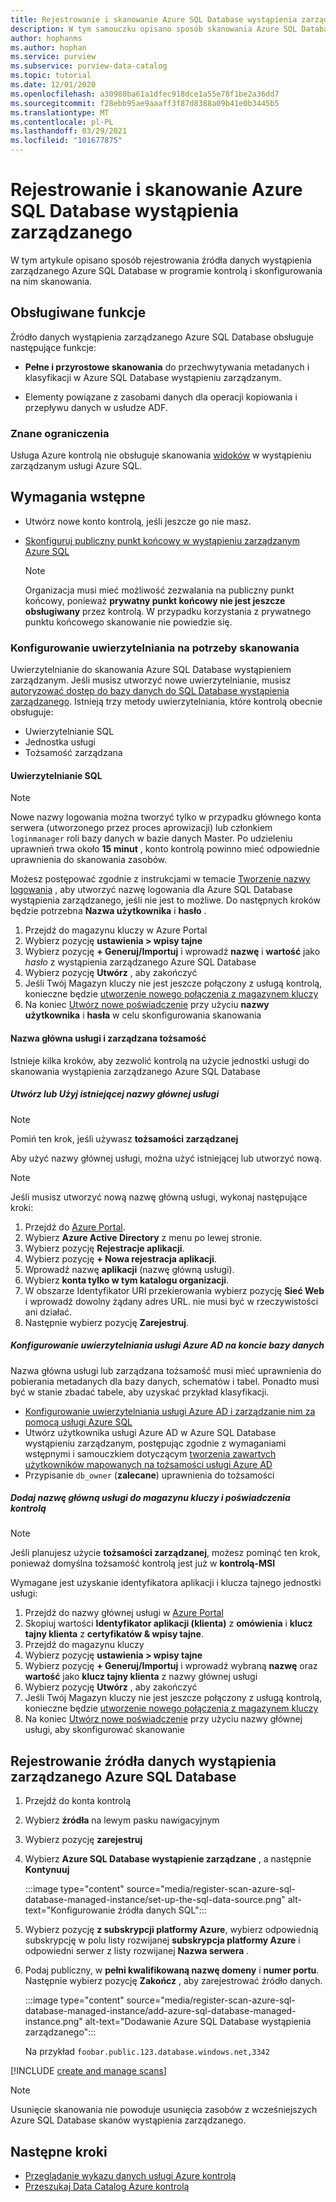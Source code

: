 ```yaml
---
title: Rejestrowanie i skanowanie Azure SQL Database wystąpienia zarządzanego
description: W tym samouczku opisano sposób skanowania Azure SQL Database wystąpienia zarządzanego
author: hophanms
ms.author: hophan
ms.service: purview
ms.subservice: purview-data-catalog
ms.topic: tutorial
ms.date: 12/01/2020
ms.openlocfilehash: a30980ba61a1dfec918dce1a55e78f1be2a36dd7
ms.sourcegitcommit: f28ebb95ae9aaaff3f87d8388a09b41e0b3445b5
ms.translationtype: MT
ms.contentlocale: pl-PL
ms.lasthandoff: 03/29/2021
ms.locfileid: "101677875"
---
```

# <a name="register-and-scan-an-azure-sql-database-managed-instance"></a>Rejestrowanie i skanowanie Azure SQL Database wystąpienia zarządzanego

W tym artykule opisano sposób rejestrowania źródła danych wystąpienia zarządzanego Azure SQL Database w programie kontrolą i skonfigurowania na nim skanowania.

## <a name="supported-capabilities"></a>Obsługiwane funkcje

Źródło danych wystąpienia zarządzanego Azure SQL Database obsługuje następujące funkcje:

- **Pełne i przyrostowe skanowania** do przechwytywania metadanych i klasyfikacji w Azure SQL Database wystąpieniu zarządzanym.

-  Elementy powiązane z zasobami danych dla operacji kopiowania i przepływu danych w usłudze ADF.

### <a name="known-limitations"></a>Znane ograniczenia

Usługa Azure kontrolą nie obsługuje skanowania [widoków](/sql/relational-databases/views/views?view=azuresqldb-mi-current&preserve-view=true) w wystąpieniu zarządzanym usługi Azure SQL.

## <a name="prerequisites"></a>Wymagania wstępne

- Utwórz nowe konto kontrolą, jeśli jeszcze go nie masz.

- [Skonfiguruj publiczny punkt końcowy w wystąpieniu zarządzanym Azure SQL](../azure-sql/managed-instance/public-endpoint-configure.md)
    > [!Note]
    > Organizacja musi mieć możliwość zezwalania na publiczny punkt końcowy, ponieważ **prywatny punkt końcowy nie jest jeszcze obsługiwany** przez kontrolą. W przypadku korzystania z prywatnego punktu końcowego skanowanie nie powiedzie się.

### <a name="setting-up-authentication-for-a-scan"></a>Konfigurowanie uwierzytelniania na potrzeby skanowania

Uwierzytelnianie do skanowania Azure SQL Database wystąpieniem zarządzanym. Jeśli musisz utworzyć nowe uwierzytelnianie, musisz [autoryzować dostęp do bazy danych do SQL Database wystąpienia zarządzanego](../azure-sql/database/logins-create-manage.md). Istnieją trzy metody uwierzytelniania, które kontrolą obecnie obsługuje:

- Uwierzytelnianie SQL
- Jednostka usługi
- Tożsamość zarządzana

#### <a name="sql-authentication"></a>Uwierzytelnianie SQL

> [!Note]
> Nowe nazwy logowania można tworzyć tylko w przypadku głównego konta serwera (utworzonego przez proces aprowizacji) lub członkiem `loginmanager` roli bazy danych w bazie danych Master. Po udzieleniu uprawnień trwa około **15 minut** , konto kontrolą powinno mieć odpowiednie uprawnienia do skanowania zasobów.

Możesz postępować zgodnie z instrukcjami w temacie [Tworzenie nazwy logowania](/sql/t-sql/statements/create-login-transact-sql?view=azuresqldb-current&preserve-view=true#examples-1) , aby utworzyć nazwę logowania dla Azure SQL Database wystąpienia zarządzanego, jeśli nie jest to możliwe. Do następnych kroków będzie potrzebna **Nazwa użytkownika** i **hasło** .

1. Przejdź do magazynu kluczy w Azure Portal
1. Wybierz pozycję **ustawienia > wpisy tajne**
1. Wybierz pozycję **+ Generuj/Importuj** i wprowadź **nazwę** i **wartość** jako *hasło* z wystąpienia zarządzanego Azure SQL Database
1. Wybierz pozycję **Utwórz** , aby zakończyć
1. Jeśli Twój Magazyn kluczy nie jest jeszcze połączony z usługą kontrolą, konieczne będzie [utworzenie nowego połączenia z magazynem kluczy](manage-credentials.md#create-azure-key-vaults-connections-in-your-azure-purview-account)
1. Na koniec [Utwórz nowe poświadczenie](manage-credentials.md#create-a-new-credential) przy użyciu **nazwy użytkownika** i **hasła** w celu skonfigurowania skanowania

#### <a name="service-principal-and-managed-identity"></a>Nazwa główna usługi i zarządzana tożsamość

Istnieje kilka kroków, aby zezwolić kontrolą na użycie jednostki usługi do skanowania wystąpienia zarządzanego Azure SQL Database

##### <a name="create-or-use-an-existing-service-principal"></a>Utwórz lub Użyj istniejącej nazwy głównej usługi

> [!Note]
> Pomiń ten krok, jeśli używasz **tożsamości zarządzanej**

Aby użyć nazwy głównej usługi, można użyć istniejącej lub utworzyć nową. 

> [!Note]
> Jeśli musisz utworzyć nową nazwę główną usługi, wykonaj następujące kroki:
> 1. Przejdź do [Azure Portal](https://portal.azure.com).
> 1. Wybierz **Azure Active Directory** z menu po lewej stronie.
> 1. Wybierz pozycję **Rejestracje aplikacji**.
> 1. Wybierz pozycję **+ Nowa rejestracja aplikacji**.
> 1. Wprowadź nazwę **aplikacji** (nazwę główną usługi).
> 1. Wybierz **konta tylko w tym katalogu organizacji**.
> 1. W obszarze Identyfikator URI przekierowania wybierz pozycję **Sieć Web** i wprowadź dowolny żądany adres URL. nie musi być w rzeczywistości ani działać.
> 1. Następnie wybierz pozycję **Zarejestruj**.

##### <a name="configure-azure-ad-authentication-in-the-database-account"></a>Konfigurowanie uwierzytelniania usługi Azure AD na koncie bazy danych

Nazwa główna usługi lub zarządzana tożsamość musi mieć uprawnienia do pobierania metadanych dla bazy danych, schematów i tabel. Ponadto musi być w stanie zbadać tabele, aby uzyskać przykład klasyfikacji.
- [Konfigurowanie uwierzytelniania usługi Azure AD i zarządzanie nim za pomocą usługi Azure SQL](../azure-sql/database/authentication-aad-configure.md)
- Utwórz użytkownika usługi Azure AD w Azure SQL Database wystąpieniu zarządzanym, postępując zgodnie z wymaganiami wstępnymi i samouczkiem dotyczącym [tworzenia zawartych użytkowników mapowanych na tożsamości usługi Azure AD](../azure-sql/database/authentication-aad-configure.md?tabs=azure-powershell#create-contained-users-mapped-to-azure-ad-identities)
- Przypisanie `db_owner` (**zalecane**) uprawnienia do tożsamości

##### <a name="add-service-principal-to-key-vault-and-purviews-credential"></a>Dodaj nazwę główną usługi do magazynu kluczy i poświadczenia kontrolą

> [!Note]
> Jeśli planujesz użycie **tożsamości zarządzanej**, możesz pominąć ten krok, ponieważ domyślna tożsamość kontrolą jest już w **kontrolą-MSI**

Wymagane jest uzyskanie identyfikatora aplikacji i klucza tajnego jednostki usługi:

1. Przejdź do nazwy głównej usługi w [Azure Portal](https://portal.azure.com)
1. Skopiuj wartości **Identyfikator aplikacji (klienta)** z **omówienia** i **klucz tajny klienta** z **certyfikatów & wpisy tajne**.
1. Przejdź do magazynu kluczy
1. Wybierz pozycję **ustawienia > wpisy tajne**
1. Wybierz pozycję **+ Generuj/Importuj** i wprowadź wybraną **nazwę** oraz **wartość** jako **klucz tajny klienta** z nazwy głównej usługi
1. Wybierz pozycję **Utwórz** , aby zakończyć
1. Jeśli Twój Magazyn kluczy nie jest jeszcze połączony z usługą kontrolą, konieczne będzie [utworzenie nowego połączenia z magazynem kluczy](manage-credentials.md#create-azure-key-vaults-connections-in-your-azure-purview-account)
1. Na koniec [Utwórz nowe poświadczenie](manage-credentials.md#create-a-new-credential) przy użyciu nazwy głównej usługi, aby skonfigurować skanowanie

## <a name="register-an-azure-sql-database-managed-instance-data-source"></a>Rejestrowanie źródła danych wystąpienia zarządzanego Azure SQL Database

1. Przejdź do konta kontrolą

1. Wybierz **źródła** na lewym pasku nawigacyjnym

1. Wybierz pozycję **zarejestruj**

1. Wybierz **Azure SQL Database wystąpienie zarządzane** , a następnie **Kontynuuj**

    :::image type="content" source="media/register-scan-azure-sql-database-managed-instance/set-up-the-sql-data-source.png" alt-text="Konfigurowanie źródła danych SQL":::

1. Wybierz pozycję **z subskrypcji platformy Azure**, wybierz odpowiednią subskrypcję w polu listy rozwijanej **subskrypcja platformy Azure** i odpowiedni serwer z listy rozwijanej **Nazwa serwera** .

1. Podaj publiczny, w **pełni kwalifikowaną nazwę domeny** i **numer portu**. Następnie wybierz pozycję **Zakończ** , aby zarejestrować źródło danych.

    :::image type="content" source="media/register-scan-azure-sql-database-managed-instance/add-azure-sql-database-managed-instance.png" alt-text="Dodawanie Azure SQL Database wystąpienia zarządzanego":::

    Na przykład `foobar.public.123.database.windows.net,3342`

[!INCLUDE [create and manage scans](includes/manage-scans.md)]

> [!NOTE]
> Usunięcie skanowania nie powoduje usunięcia zasobów z wcześniejszych Azure SQL Database skanów wystąpienia zarządzanego.

## <a name="next-steps"></a>Następne kroki

- [Przeglądanie wykazu danych usługi Azure kontrolą](how-to-browse-catalog.md)
- [Przeszukaj Data Catalog Azure kontrolą](how-to-search-catalog.md)